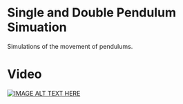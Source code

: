 
# Single and Double Pendulum Simuation

Simulations of the movement of pendulums.

# Video
[![IMAGE ALT TEXT HERE](https://img.youtube.com/vi/Apf9jCWJsKU/0.jpg)](https://www.youtube.com/watch?v=Apf9jCWJsKU)